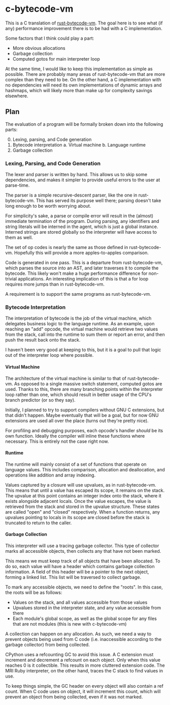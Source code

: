 <!-- vim: set tw=79: -->

# c-bytecode-vm

This is a C translation of [rust-bytecode-vm]. The goal here is to see what (if
any) performance improvement there is to be had with a C implementation.

[rust-bytecode-vm]: https://github.com/p7g/rust-bytecode-vm

Some factors that I think could play a part:

- More obvious allocations
- Garbage collection
- Computed gotos for main interpreter loop

At the same time, I would like to keep this implementation as simple as
possible. There are probably many areas of rust-bytecode-vm that are more
complex than they need to be. On the other hand, a C implementation with no
dependencies will need its own implementations of dynamic arrays and hashmaps,
which will likely more than make up for complexity savings elsewhere.

## Plan

The evaluation of a program will be formally broken down into the following
parts:

0. Lexing, parsing, and Code generation
1. Bytecode interpretation
   a. Virtual machine
   b. Language runtime
2. Garbage collection

### Lexing, Parsing, and Code Generation

The lexer and parser is written by hand. This allows us to skip some
dependencies, and makes it simpler to provide useful errors to the user at
parse-time.

The parser is a simple recursive-descent parser, like the one in
rust-bytecode-vm. This has served its purpose well there; parsing doesn't take
long enough to be worth worrying about.

For simplicity's sake, a parse or compile error will result in the (almost)
immediate termination of the program. During parsing, any identifiers and
string literals will be interned in the agent, which is just a global instance.
Interned strings are stored globally so the interpreter will have access to
them as well.

The set of op codes is nearly the same as those defined in rust-bytecode-vm.
Hopefully this will provide a more apples-to-apples comparison.

Code is generated in one pass. This is a departure from rust-bytecode-vm,
which parses the source into an AST, and later traverses it to compile the
bytecode. This likely won't make a huge performance difference for non-trivial
applications. An interesting implication of this is that a for loop requires
more jumps than in rust-bytecode-vm.

A requirement is to support the same programs as rust-bytecode-vm.

### Bytecode Interpretation

The interpretation of bytecode is the job of the virtual machine, which
delegates business logic to the language runtime. As an example, upon reaching
an "add" opcode, the virtual machine would retrieve two values from the stack,
call into the runtime to sum them or report an error, and then push the result
back onto the stack.

I haven't been very good at keeping to this, but it is a goal to pull that
logic out of the interpreter loop where possible.

#### Virtual Machine

The architecture of the virtual machine is similar to that of rust-bytecode-vm.
As opposed to a single massive switch statement, computed gotos are used.
Thanks to this, there are many branching points within the interpreter loop
rather than one, which should result in better usage of the CPU's branch
predictor (or so they say).

Initially, I planned to try to support compilers without GNU C extensions, but
that didn't happen. Maybe eventually that will be a goal, but for now GNU
extensions are used all over the place (turns out they're pretty nice).

For profiling and debugging purposes, each opcode's handler _should_ be its own
function. Ideally the compiler will inline these functions where necessary.
This is entirely not the case right now.

#### Runtime

The runtime will mainly consist of a set of functions that operate on language
values. This includes comparison, allocation and deallocation, and operations
like addition and array indexing.

Values captured by a closure will use upvalues, as in rust-bytecode-vm. This
means that until a value has escaped its scope, it remains on the stack. The
upvalue at this point contains an integer index onto the stack, where it exists
alongside adjacent locals. Once the value escapes, the value is retrieved from
the stack and stored in the upvalue structure. These states are called "open"
and "closed" respectively. When a function returns, any upvalues pointing to
locals in its scope are closed before the stack is truncated to return to the
caller.

#### Garbage Collection

This interpreter will use a tracing garbage collector. This type of collector
marks all accessible objects, then collects any that have not been marked.

This means we must keep track of all objects that have been allocated. To do
so, each value will have a header which contains garbage collection
information. A field of this header will be a pointer to the next object,
forming a linked list. This list will be traversed to collect garbage.

To mark any accessible objects, we need to define the "roots". In this case,
the roots will be as follows:

- Values on the stack, and all values accessible from those values
- Upvalues stored in the interpreter state, and any value accessible from there
- Each module's global scope, as well as the global scope for any files that
  are not modules (this is new with c-bytecode-vm)

A collection can happen on any allocation. As such, we need a way to prevent
objects being used from C code (i.e. inaccessible according to the garbage
collector) from being collected.

CPython uses a refcounting GC to avoid this issue. A C extension must increment
and decrement a refcount on each object. Only when this value reaches 0 is it
collectible. This results in more cluttered extension code. The MRI Ruby
interpreter, on the other hand, traces the C stack to find values in use.

To keep things simple, the GC header on every object will also contain a ref
count. When C code uses on object, it will increment this count, which will
prevent an object from being collected, even if it was not marked.
